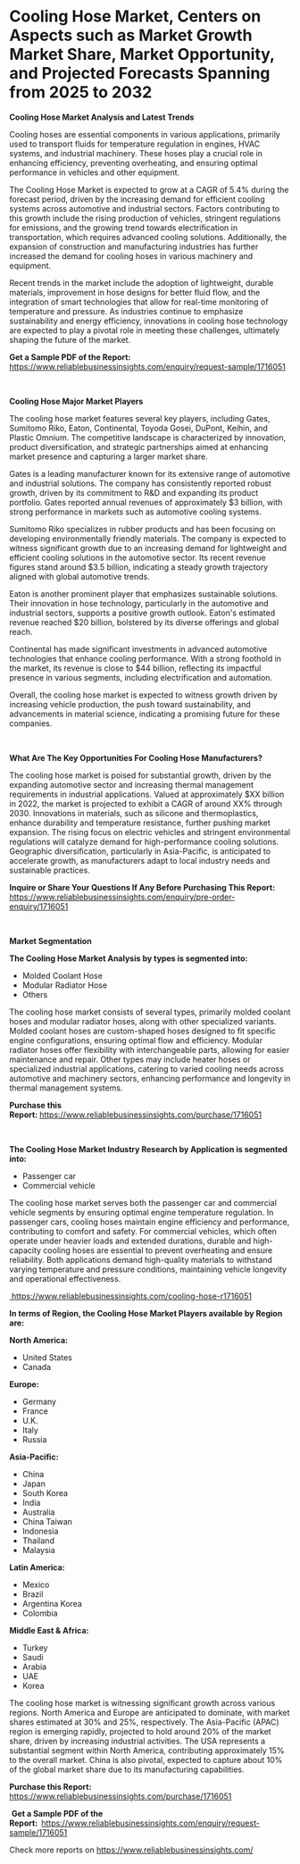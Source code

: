 <p><h1>Cooling Hose Market, Centers on Aspects such as Market Growth Market Share, Market Opportunity, and Projected Forecasts Spanning from 2025 to 2032</h1></p><p><strong>Cooling Hose Market Analysis and Latest Trends</strong></p>
<p><p>Cooling hoses are essential components in various applications, primarily used to transport fluids for temperature regulation in engines, HVAC systems, and industrial machinery. These hoses play a crucial role in enhancing efficiency, preventing overheating, and ensuring optimal performance in vehicles and other equipment.</p><p>The Cooling Hose Market is expected to grow at a CAGR of 5.4% during the forecast period, driven by the increasing demand for efficient cooling systems across automotive and industrial sectors. Factors contributing to this growth include the rising production of vehicles, stringent regulations for emissions, and the growing trend towards electrification in transportation, which requires advanced cooling solutions. Additionally, the expansion of construction and manufacturing industries has further increased the demand for cooling hoses in various machinery and equipment.</p><p>Recent trends in the market include the adoption of lightweight, durable materials, improvement in hose designs for better fluid flow, and the integration of smart technologies that allow for real-time monitoring of temperature and pressure. As industries continue to emphasize sustainability and energy efficiency, innovations in cooling hose technology are expected to play a pivotal role in meeting these challenges, ultimately shaping the future of the market.</p></p>
<p><strong>Get a Sample PDF of the Report:&nbsp;</strong> <a href="https://www.reliablebusinessinsights.com/enquiry/request-sample/1716051?utm_campaign=101&utm_medium=2&utm_source=Github&utm_content=ia&utm_term=12012025&utm_id=cooling-hose">https://www.reliablebusinessinsights.com/enquiry/request-sample/1716051</a></p>
<p>&nbsp;</p>
<p><strong>Cooling Hose Major Market Players</strong></p>
<p><p>The cooling hose market features several key players, including Gates, Sumitomo Riko, Eaton, Continental, Toyoda Gosei, DuPont, Keihin, and Plastic Omnium. The competitive landscape is characterized by innovation, product diversification, and strategic partnerships aimed at enhancing market presence and capturing a larger market share.</p><p>Gates is a leading manufacturer known for its extensive range of automotive and industrial solutions. The company has consistently reported robust growth, driven by its commitment to R&D and expanding its product portfolio. Gates reported annual revenues of approximately $3 billion, with strong performance in markets such as automotive cooling systems.</p><p>Sumitomo Riko specializes in rubber products and has been focusing on developing environmentally friendly materials. The company is expected to witness significant growth due to an increasing demand for lightweight and efficient cooling solutions in the automotive sector. Its recent revenue figures stand around $3.5 billion, indicating a steady growth trajectory aligned with global automotive trends.</p><p>Eaton is another prominent player that emphasizes sustainable solutions. Their innovation in hose technology, particularly in the automotive and industrial sectors, supports a positive growth outlook. Eaton's estimated revenue reached $20 billion, bolstered by its diverse offerings and global reach.</p><p>Continental has made significant investments in advanced automotive technologies that enhance cooling performance. With a strong foothold in the market, its revenue is close to $44 billion, reflecting its impactful presence in various segments, including electrification and automation.</p><p>Overall, the cooling hose market is expected to witness growth driven by increasing vehicle production, the push toward sustainability, and advancements in material science, indicating a promising future for these companies.</p></p>
<p>&nbsp;</p>
<p><strong>What Are The Key Opportunities For Cooling Hose Manufacturers?</strong></p>
<p><p>The cooling hose market is poised for substantial growth, driven by the expanding automotive sector and increasing thermal management requirements in industrial applications. Valued at approximately $XX billion in 2022, the market is projected to exhibit a CAGR of around XX% through 2030. Innovations in materials, such as silicone and thermoplastics, enhance durability and temperature resistance, further pushing market expansion. The rising focus on electric vehicles and stringent environmental regulations will catalyze demand for high-performance cooling solutions. Geographic diversification, particularly in Asia-Pacific, is anticipated to accelerate growth, as manufacturers adapt to local industry needs and sustainable practices.</p></p>
<p><strong>Inquire or Share Your Questions If Any Before Purchasing This Report:</strong> <a href="https://www.reliablebusinessinsights.com/enquiry/pre-order-enquiry/1716051?utm_campaign=101&utm_medium=2&utm_source=Github&utm_content=ia&utm_term=12012025&utm_id=cooling-hose">https://www.reliablebusinessinsights.com/enquiry/pre-order-enquiry/1716051</a></p>
<p>&nbsp;</p>
<p><strong>Market Segmentation</strong></p>
<p><strong>The Cooling Hose Market Analysis by types is segmented into:</strong></p>
<p><ul><li>Molded Coolant Hose</li><li>Modular Radiator Hose</li><li>Others</li></ul></p>
<p><p>The cooling hose market consists of several types, primarily molded coolant hoses and modular radiator hoses, along with other specialized variants. Molded coolant hoses are custom-shaped hoses designed to fit specific engine configurations, ensuring optimal flow and efficiency. Modular radiator hoses offer flexibility with interchangeable parts, allowing for easier maintenance and repair. Other types may include heater hoses or specialized industrial applications, catering to varied cooling needs across automotive and machinery sectors, enhancing performance and longevity in thermal management systems.</p></p>
<p><strong>Purchase this Report:&nbsp;</strong><a href="https://www.reliablebusinessinsights.com/purchase/1716051?utm_campaign=101&utm_medium=2&utm_source=Github&utm_content=ia&utm_term=12012025&utm_id=cooling-hose">https://www.reliablebusinessinsights.com/purchase/1716051</a></p>
<p>&nbsp;</p>
<p><strong>The Cooling Hose Market Industry Research by Application is segmented into:</strong></p>
<p><ul><li>Passenger car</li><li>Commercial vehicle</li></ul></p>
<p><p>The cooling hose market serves both the passenger car and commercial vehicle segments by ensuring optimal engine temperature regulation. In passenger cars, cooling hoses maintain engine efficiency and performance, contributing to comfort and safety. For commercial vehicles, which often operate under heavier loads and extended durations, durable and high-capacity cooling hoses are essential to prevent overheating and ensure reliability. Both applications demand high-quality materials to withstand varying temperature and pressure conditions, maintaining vehicle longevity and operational effectiveness.</p></p>
<p><a href="https://www.reliablebusinessinsights.com/cooling-hose-r1716051?utm_campaign=101&utm_medium=2&utm_source=Github&utm_content=ia&utm_term=12012025&utm_id=cooling-hose">&nbsp;https://www.reliablebusinessinsights.com/cooling-hose-r1716051</a></p>
<p><strong>In terms of Region, the Cooling Hose Market Players available by Region are:</strong></p>
<p>
    <p> <strong> North America: </strong>
        <ul>
            <li>United States</li>
            <li>Canada</li>
        </ul>
        </p> 
    <p> <strong> Europe: </strong>
        <ul>
            <li>Germany</li>
            <li>France</li>
            <li>U.K.</li>
            <li>Italy</li>
            <li>Russia</li>
        </ul>
        </p> 
    <p> <strong> Asia-Pacific: </strong>
        <ul>
            <li>China</li>
            <li>Japan</li>
            <li>South Korea</li>
            <li>India</li>
            <li>Australia</li>
            <li>China Taiwan</li>
            <li>Indonesia</li>
            <li>Thailand</li>
            <li>Malaysia</li>
        </ul>
        </p> 
    <p> <strong> Latin America: </strong>
        <ul>
            <li>Mexico</li>
            <li>Brazil</li>
            <li>Argentina Korea</li>
            <li>Colombia</li>
        </ul>
        </p> 
    <p> <strong> Middle East & Africa: </strong>
        <ul>
            <li>Turkey</li>
            <li>Saudi</li>
            <li>Arabia</li>
            <li>UAE</li>
            <li>Korea</li>
        </ul>
    </p>
    </p>
<p><p>The cooling hose market is witnessing significant growth across various regions. North America and Europe are anticipated to dominate, with market shares estimated at 30% and 25%, respectively. The Asia-Pacific (APAC) region is emerging rapidly, projected to hold around 20% of the market share, driven by increasing industrial activities. The USA represents a substantial segment within North America, contributing approximately 15% to the overall market. China is also pivotal, expected to capture about 10% of the global market share due to its manufacturing capabilities.</p></p>
<p><strong>Purchase this Report: </strong><a href="https://www.reliablebusinessinsights.com/purchase/1716051?utm_campaign=101&utm_medium=2&utm_source=Github&utm_content=ia&utm_term=12012025&utm_id=cooling-hose">https://www.reliablebusinessinsights.com/purchase/1716051</a></p>
<p>&nbsp;<strong>Get a Sample PDF of the Report:&nbsp;&nbsp;</strong><a href="https://www.reliablebusinessinsights.com/enquiry/request-sample/1716051?utm_campaign=101&utm_medium=2&utm_source=Github&utm_content=ia&utm_term=12012025&utm_id=cooling-hose">https://www.reliablebusinessinsights.com/enquiry/request-sample/1716051</a></p>
<p><strong></strong></p>
<p>Check more reports on <a href="https://www.reliablebusinessinsights.com/?utm_campaign=101&utm_medium=2&utm_source=Github&utm_content=ia&utm_term=12012025&utm_id=cooling-hose">https://www.reliablebusinessinsights.com/</a></p>